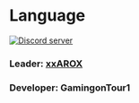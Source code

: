 # Language
<a href="https://stimomc.de/discord"><img src="https://discordapp.com/api/guilds/664707991974576137/embed.png" alt="Discord server"/></a>
### Leader: [xxAROX](https://donate.xxarox.de)
### Developer: GamingonTour1
